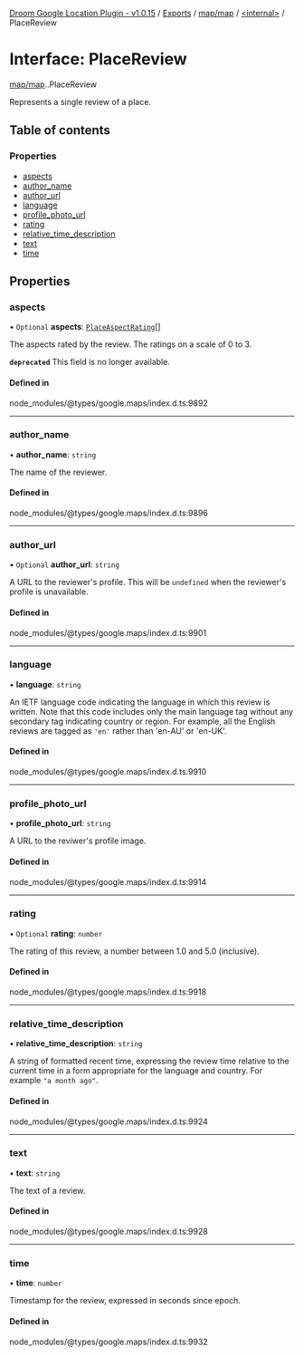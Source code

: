 [Droom Google Location Plugin - v1.0.15](../README.md) / [Exports](../modules.md) / [map/map](../modules/map_map.md) / [<internal\>](../modules/map_map._internal_.md) / PlaceReview

# Interface: PlaceReview

[map/map](../modules/map_map.md).[<internal>](../modules/map_map._internal_.md).PlaceReview

Represents a single review of a place.

## Table of contents

### Properties

- [aspects](map_map._internal_.PlaceReview.md#aspects)
- [author\_name](map_map._internal_.PlaceReview.md#author_name)
- [author\_url](map_map._internal_.PlaceReview.md#author_url)
- [language](map_map._internal_.PlaceReview.md#language)
- [profile\_photo\_url](map_map._internal_.PlaceReview.md#profile_photo_url)
- [rating](map_map._internal_.PlaceReview.md#rating)
- [relative\_time\_description](map_map._internal_.PlaceReview.md#relative_time_description)
- [text](map_map._internal_.PlaceReview.md#text)
- [time](map_map._internal_.PlaceReview.md#time)

## Properties

### aspects

• `Optional` **aspects**: [`PlaceAspectRating`](map_map._internal_.PlaceAspectRating.md)[]

The aspects rated by the review. The ratings on a scale of 0 to 3.

**`deprecated`** This field is no longer available.

#### Defined in

node_modules/@types/google.maps/index.d.ts:9892

___

### author\_name

• **author\_name**: `string`

The name of the reviewer.

#### Defined in

node_modules/@types/google.maps/index.d.ts:9896

___

### author\_url

• `Optional` **author\_url**: `string`

A URL to the reviewer&#39;s profile. This will be <code>undefined</code>
when the reviewer&#39;s profile is unavailable.

#### Defined in

node_modules/@types/google.maps/index.d.ts:9901

___

### language

• **language**: `string`

An IETF language code indicating the language in which this review is
written. Note that this code includes only the main language tag without
any secondary tag indicating country or region. For example, all the
English reviews are tagged as <code>'en'</code> rather than
&#39;en-AU&#39; or
&#39;en-UK&#39;.

#### Defined in

node_modules/@types/google.maps/index.d.ts:9910

___

### profile\_photo\_url

• **profile\_photo\_url**: `string`

A URL to the reviwer&#39;s profile image.

#### Defined in

node_modules/@types/google.maps/index.d.ts:9914

___

### rating

• `Optional` **rating**: `number`

The rating of this review, a number between 1.0 and 5.0 (inclusive).

#### Defined in

node_modules/@types/google.maps/index.d.ts:9918

___

### relative\_time\_description

• **relative\_time\_description**: `string`

A string of formatted recent time, expressing the review time relative to
the current time in a form appropriate for the language and country. For
example <code>&quot;a month ago&quot;</code>.

#### Defined in

node_modules/@types/google.maps/index.d.ts:9924

___

### text

• **text**: `string`

The text of a review.

#### Defined in

node_modules/@types/google.maps/index.d.ts:9928

___

### time

• **time**: `number`

Timestamp for the review, expressed in seconds since epoch.

#### Defined in

node_modules/@types/google.maps/index.d.ts:9932
